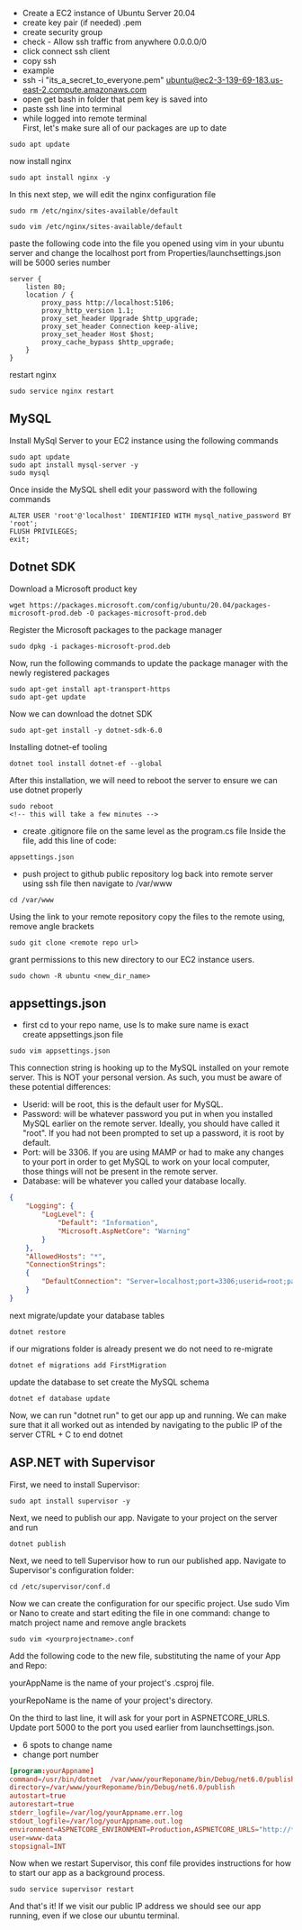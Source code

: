 - Create a EC2 instance of Ubuntu Server 20.04 
- create key pair  (if needed) .pem
- create security group 
- check - Allow ssh traffic from anywhere 0.0.0.0/0
- click connect ssh client
- copy ssh 
- example
- ssh -i "its_a_secret_to_everyone.pem" ubuntu@ec2-3-139-69-183.us-east-2.compute.amazonaws.com
- open get bash in folder that pem key is saved into
- paste ssh line into terminal
- while logged into remote terminal<br>
First, let's make sure all of our packages are up to date
```
sudo apt update
```
 now install nginx
```
sudo apt install nginx -y
```
In this next step, we will edit the nginx configuration file
```
sudo rm /etc/nginx/sites-available/default

sudo vim /etc/nginx/sites-available/default
```
paste the following code into the file you opened using vim in your ubuntu server and change the localhost port from Properties/launchsettings.json  will be 5000 series number
```
server {    
    listen 80;    
    location / {        
        proxy_pass http://localhost:5106;        
        proxy_http_version 1.1;        
        proxy_set_header Upgrade $http_upgrade;        
        proxy_set_header Connection keep-alive;        
        proxy_set_header Host $host;        
        proxy_cache_bypass $http_upgrade;    
    }
}
```
restart nginx
```
sudo service nginx restart
```
## MySQL
Install MySql Server to your EC2 instance using the following commands
```
sudo apt update
sudo apt install mysql-server -y
sudo mysql
```
Once inside the MySQL shell edit your password with the following commands
```
ALTER USER 'root'@'localhost' IDENTIFIED WITH mysql_native_password BY 'root';
FLUSH PRIVILEGES;
exit;
```
## Dotnet SDK
Download a Microsoft product key
```
wget https://packages.microsoft.com/config/ubuntu/20.04/packages-microsoft-prod.deb -O packages-microsoft-prod.deb
```
Register the Microsoft packages to the package manager
```
sudo dpkg -i packages-microsoft-prod.deb
```
Now, run the following commands to update the package manager with the newly registered packages
```
sudo apt-get install apt-transport-https
sudo apt-get update
```
Now we can download the dotnet SDK
```
sudo apt-get install -y dotnet-sdk-6.0
```
Installing dotnet-ef tooling
```
dotnet tool install dotnet-ef --global
```
After this installation, we will need to reboot the server to ensure we can use dotnet properly
```
sudo reboot
<!-- this will take a few minutes -->
```
- create .gitignore file on the same level as the program.cs file
Inside the file, add this line of code:
```
appsettings.json
```
- push project to github public repository 
log back into remote server using ssh file then navigate to /var/www
```
cd /var/www
```
Using the link to your remote repository copy the files to the remote using, remove angle brackets
```
sudo git clone <remote repo url>
```
grant permissions to this new directory to our EC2 instance users.
```
sudo chown -R ubuntu <new_dir_name>
```
## appsettings.json
- first cd to your repo name, use ls to make sure name is exact<br>
create appsettings.json file
```
sudo vim appsettings.json
```
This connection string is hooking up to the MySQL installed on your remote server. This is NOT your personal version. As such, you must be aware of these potential differences:

- Userid: will be root, this is the default user for MySQL.
- Password: will be whatever password you put in when you installed MySQL earlier on the remote server. Ideally, you should have called it "root". If you had not been prompted to set up a password, it is root by default.
- Port: will be 3306. If you are using MAMP or had to make any changes to your port in order to get MySQL to work on your local computer, those things will not be present in the remote server.
- Database: will be whatever you called your database locally.
```json
{  
    "Logging": {    
        "LogLevel": {      
            "Default": "Information",      
            "Microsoft.AspNetCore": "Warning"    
        }  
    },
    "AllowedHosts": "*",    
    "ConnectionStrings":    
    {        
        "DefaultConnection": "Server=localhost;port=3306;userid=root;password=root;database=projectdb;"    
    }
}
```
next migrate/update your database tables
```
dotnet restore
```
if our migrations folder is already present we do not need to re-migrate
```
dotnet ef migrations add FirstMigration
```
update the database to set create the MySQL schema
```
dotnet ef database update
```
Now, we can run "dotnet run" to get our app up and running. We can make sure that it all worked out as intended by navigating to the public IP of the server CTRL + C to end dotnet
## ASP.NET with Supervisor
First, we need to install Supervisor:
```
sudo apt install supervisor -y
```
Next, we need to publish our app. Navigate to your project on the server and run
```
dotnet publish
```
Next, we need to tell Supervisor how to run our published app. Navigate to Supervisor's configuration folder:
```
cd /etc/supervisor/conf.d
```
Now we can create the configuration for our specific project. Use sudo Vim or Nano to create and start editing the file in one command:
change to match project name and remove angle brackets
```
sudo vim <yourprojectname>.conf
```
Add the following code to the new file, substituting the name of your App and Repo:

yourAppName is the name of your project's .csproj file.

yourRepoName is the name of your project's directory.

On the third to last line, it will ask for your port in ASPNETCORE_URLS. Update port 5000 to the port you used earlier from launchsettings.json.
- 6 spots to change name
- change port number
```conf
[program:yourAppname]
command=/usr/bin/dotnet  /var/www/yourReponame/bin/Debug/net6.0/publish/yourAppname.dll
directory=/var/www/yourReponame/bin/Debug/net6.0/publish
autostart=true
autorestart=true
stderr_logfile=/var/log/yourAppname.err.log
stdout_logfile=/var/log/yourAppname.out.log
environment=ASPNETCORE_ENVIRONMENT=Production,ASPNETCORE_URLS="http://*:5106/"
user=www-data
stopsignal=INT
```
Now when we restart Supervisor, this conf file provides instructions for how to start our app as a background process.
```
sudo service supervisor restart
```
And that's it! If we visit our public IP address we should see our app running, even if we close our ubuntu terminal.